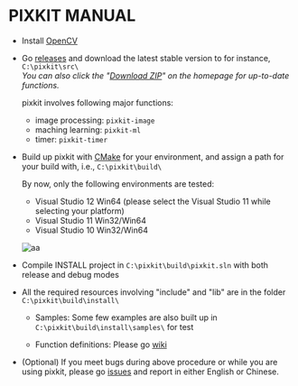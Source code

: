 PIXKIT MANUAL
=============

* Install [OpenCV](http://opencv.org/)

* Go [releases](http://goo.gl/GHfv9g "pixkit/releases") and download the latest stable version to for instance, `C:\pixkit\src\`  
  *You can also click the "[Download ZIP](https://github.com/yunfuliu/pixkit)" on the homepage for up-to-date functions.*

	pixkit involves following major functions:
	- image processing: `pixkit-image`
	- maching learning: `pixkit-ml`
	- timer: `pixkit-timer`

* Build up pixkit with [CMake](http://www.cmake.org/) for your environment, and assign a path for your build with, i.e., `C:\pixkit\build\`
	
	By now, only the following environments are tested:
	- Visual Studio 12 Win64 (please select the Visual Studio 11 while selecting your platform)
	- Visual Studio 11 Win32/Win64
	- Visual Studio 10 Win32/Win64

    ![aa](http://miupix.cc/dm/M45HRY/sample.jpg)

* Compile INSTALL project in `C:\pixkit\build\pixkit.sln` with both release and debug modes

* All the required resources involving "include" and "lib" are in the folder `C:\pixkit\build\install\`

	- Samples: Some few examples are also built up in `C:\pixkit\build\install\samples\` for test

	- Function definitions: Please go [wiki](https://github.com/yunfuliu/pixkit/wiki)

* (Optional) If you meet bugs during above procedure or while you are using pixkit, please go [issues](https://github.com/yunfuliu/pixkit/issues) and report in either English or Chinese.
